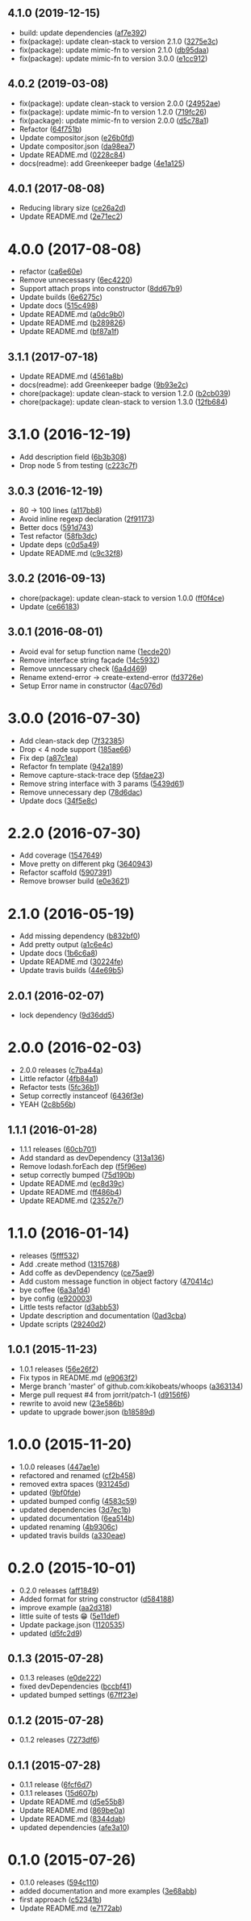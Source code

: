 ## 4.1.0 (2019-12-15)

* build: update dependencies ([af7e392](https://github.com/kikobeats/whoops/commit/af7e392))
* fix(package): update clean-stack to version 2.1.0 ([3275e3c](https://github.com/kikobeats/whoops/commit/3275e3c))
* fix(package): update mimic-fn to version 2.1.0 ([db95daa](https://github.com/kikobeats/whoops/commit/db95daa))
* fix(package): update mimic-fn to version 3.0.0 ([e1cc912](https://github.com/kikobeats/whoops/commit/e1cc912))



<a name="4.0.2"></a>
## 4.0.2 (2019-03-08)

* fix(package): update clean-stack to version 2.0.0 ([24952ae](https://github.com/kikobeats/whoops/commit/24952ae))
* fix(package): update mimic-fn to version 1.2.0 ([719fc26](https://github.com/kikobeats/whoops/commit/719fc26))
* fix(package): update mimic-fn to version 2.0.0 ([d5c78a1](https://github.com/kikobeats/whoops/commit/d5c78a1))
* Refactor ([64f751b](https://github.com/kikobeats/whoops/commit/64f751b))
* Update compositor.json ([e26b0fd](https://github.com/kikobeats/whoops/commit/e26b0fd))
* Update compositor.json ([da98ea7](https://github.com/kikobeats/whoops/commit/da98ea7))
* Update README.md ([0228c84](https://github.com/kikobeats/whoops/commit/0228c84))
* docs(readme): add Greenkeeper badge ([4e1a125](https://github.com/kikobeats/whoops/commit/4e1a125))



<a name="4.0.1"></a>
## 4.0.1 (2017-08-08)

* Reducing library size ([ce26a2d](https://github.com/kikobeats/whoops/commit/ce26a2d))
* Update README.md ([2e71ec2](https://github.com/kikobeats/whoops/commit/2e71ec2))



<a name="4.0.0"></a>
# 4.0.0 (2017-08-08)

* refactor ([ca6e60e](https://github.com/kikobeats/whoops/commit/ca6e60e))
* Remove unnecessasry ([6ec4220](https://github.com/kikobeats/whoops/commit/6ec4220))
* Support attach props into constructor ([8dd67b9](https://github.com/kikobeats/whoops/commit/8dd67b9))
* Update builds ([6e6275c](https://github.com/kikobeats/whoops/commit/6e6275c))
* Update docs ([515c498](https://github.com/kikobeats/whoops/commit/515c498))
* Update README.md ([a0dc9b0](https://github.com/kikobeats/whoops/commit/a0dc9b0))
* Update README.md ([b289826](https://github.com/kikobeats/whoops/commit/b289826))
* Update README.md ([bf87a1f](https://github.com/kikobeats/whoops/commit/bf87a1f))



<a name="3.1.1"></a>
## 3.1.1 (2017-07-18)

* Update README.md ([4561a8b](https://github.com/kikobeats/whoops/commit/4561a8b))
* docs(readme): add Greenkeeper badge ([9b93e2c](https://github.com/kikobeats/whoops/commit/9b93e2c))
* chore(package): update clean-stack to version 1.2.0 ([b2cb039](https://github.com/kikobeats/whoops/commit/b2cb039))
* chore(package): update clean-stack to version 1.3.0 ([12fb684](https://github.com/kikobeats/whoops/commit/12fb684))



<a name="3.1.0"></a>
# 3.1.0 (2016-12-19)

* Add description field ([6b3b308](https://github.com/kikobeats/whoops/commit/6b3b308))
* Drop node 5 from testing ([c223c7f](https://github.com/kikobeats/whoops/commit/c223c7f))



<a name="3.0.3"></a>
## 3.0.3 (2016-12-19)

* 80 → 100 lines ([a117bb8](https://github.com/kikobeats/whoops/commit/a117bb8))
* Avoid inline regexp declaration ([2f91173](https://github.com/kikobeats/whoops/commit/2f91173))
* Better docs ([591d743](https://github.com/kikobeats/whoops/commit/591d743))
* Test refactor ([58fb3dc](https://github.com/kikobeats/whoops/commit/58fb3dc))
* Update deps ([c0d5a49](https://github.com/kikobeats/whoops/commit/c0d5a49))
* Update README.md ([c9c32f8](https://github.com/kikobeats/whoops/commit/c9c32f8))



<a name="3.0.2"></a>
## 3.0.2 (2016-09-13)

* chore(package): update clean-stack to version 1.0.0 ([ff0f4ce](https://github.com/kikobeats/whoops/commit/ff0f4ce))
* Update ([ce66183](https://github.com/kikobeats/whoops/commit/ce66183))



<a name="3.0.1"></a>
## 3.0.1 (2016-08-01)

* Avoid eval for setup function name ([1ecde20](https://github.com/kikobeats/whoops/commit/1ecde20))
* Remove interface string façade ([14c5932](https://github.com/kikobeats/whoops/commit/14c5932))
* Remove unncessary check ([6a4d469](https://github.com/kikobeats/whoops/commit/6a4d469))
* Rename extend-error → create-extend-error ([fd3726e](https://github.com/kikobeats/whoops/commit/fd3726e))
* Setup Error name in constructor ([4ac076d](https://github.com/kikobeats/whoops/commit/4ac076d))



<a name="3.0.0"></a>
# 3.0.0 (2016-07-30)

* Add clean-stack dep ([7f32385](https://github.com/kikobeats/whoops/commit/7f32385))
* Drop < 4 node support ([185ae66](https://github.com/kikobeats/whoops/commit/185ae66))
* Fix dep ([a87c1ea](https://github.com/kikobeats/whoops/commit/a87c1ea))
* Refactor fn template ([942a189](https://github.com/kikobeats/whoops/commit/942a189))
* Remove capture-stack-trace dep ([5fdae23](https://github.com/kikobeats/whoops/commit/5fdae23))
* Remove string interface with 3 params ([5439d61](https://github.com/kikobeats/whoops/commit/5439d61))
* Remove unnecessary dep ([78d6dac](https://github.com/kikobeats/whoops/commit/78d6dac))
* Update docs ([34f5e8c](https://github.com/kikobeats/whoops/commit/34f5e8c))



<a name="2.2.0"></a>
# 2.2.0 (2016-07-30)

* Add coverage ([1547649](https://github.com/kikobeats/whoops/commit/1547649))
* Move pretty on different pkg ([3640943](https://github.com/kikobeats/whoops/commit/3640943))
* Refactor scaffold ([5907391](https://github.com/kikobeats/whoops/commit/5907391))
* Remove browser build ([e0e3621](https://github.com/kikobeats/whoops/commit/e0e3621))



<a name="2.1.0"></a>
# 2.1.0 (2016-05-19)

* Add missing dependency ([b832bf0](https://github.com/kikobeats/whoops/commit/b832bf0))
* Add pretty output ([a1c6e4c](https://github.com/kikobeats/whoops/commit/a1c6e4c))
* Update docs ([1b6c6a8](https://github.com/kikobeats/whoops/commit/1b6c6a8))
* Update README.md ([30224fe](https://github.com/kikobeats/whoops/commit/30224fe))
* Update travis builds ([44e69b5](https://github.com/kikobeats/whoops/commit/44e69b5))



<a name="2.0.1"></a>
## 2.0.1 (2016-02-07)


* lock dependency ([9d36dd5](https://github.com/kikobeats/whoops/commit/9d36dd5))



<a name="2.0.0"></a>
# 2.0.0 (2016-02-03)


* 2.0.0 releases ([c7ba44a](https://github.com/kikobeats/whoops/commit/c7ba44a))
* Little refactor ([4fb84a1](https://github.com/kikobeats/whoops/commit/4fb84a1))
* Refactor tests ([5fc36b1](https://github.com/kikobeats/whoops/commit/5fc36b1))
* Setup correctly instanceof ([6436f3e](https://github.com/kikobeats/whoops/commit/6436f3e))
* YEAH ([2c8b56b](https://github.com/kikobeats/whoops/commit/2c8b56b))



<a name="1.1.1"></a>
## 1.1.1 (2016-01-28)


* 1.1.1 releases ([60cb701](https://github.com/kikobeats/whoops/commit/60cb701))
* Add standard as devDependency ([313a136](https://github.com/kikobeats/whoops/commit/313a136))
* Remove lodash.forEach dep ([f5f96ee](https://github.com/kikobeats/whoops/commit/f5f96ee))
* setup correctly bumped ([75d190b](https://github.com/kikobeats/whoops/commit/75d190b))
* Update README.md ([ec8d39c](https://github.com/kikobeats/whoops/commit/ec8d39c))
* Update README.md ([ff486b4](https://github.com/kikobeats/whoops/commit/ff486b4))
* Update README.md ([23527e7](https://github.com/kikobeats/whoops/commit/23527e7))



<a name="1.1.0"></a>
# 1.1.0 (2016-01-14)


*  releases ([5fff532](https://github.com/kikobeats/whoops/commit/5fff532))
* Add .create method ([1315768](https://github.com/kikobeats/whoops/commit/1315768))
* Add coffe as devDependency ([ce75ae9](https://github.com/kikobeats/whoops/commit/ce75ae9))
* Add custom message function in object factory ([470414c](https://github.com/kikobeats/whoops/commit/470414c))
* bye coffee ([6a3a1d4](https://github.com/kikobeats/whoops/commit/6a3a1d4))
* bye config ([e920003](https://github.com/kikobeats/whoops/commit/e920003))
* Little tests refactor ([d3abb53](https://github.com/kikobeats/whoops/commit/d3abb53))
* Update description and documentation ([0ad3cba](https://github.com/kikobeats/whoops/commit/0ad3cba))
* Update scripts ([29240d2](https://github.com/kikobeats/whoops/commit/29240d2))



<a name="1.0.1"></a>
## 1.0.1 (2015-11-23)


* 1.0.1 releases ([56e26f2](https://github.com/kikobeats/whoops/commit/56e26f2))
* Fix typos in README.md ([e9063f2](https://github.com/kikobeats/whoops/commit/e9063f2))
* Merge branch 'master' of github.com:kikobeats/whoops ([a363134](https://github.com/kikobeats/whoops/commit/a363134))
* Merge pull request #4 from jorrit/patch-1 ([d9156f6](https://github.com/kikobeats/whoops/commit/d9156f6))
* rewrite to avoid new ([23e586b](https://github.com/kikobeats/whoops/commit/23e586b))
* update to upgrade bower.json ([b18589d](https://github.com/kikobeats/whoops/commit/b18589d))



<a name="1.0.0"></a>
# 1.0.0 (2015-11-20)


* 1.0.0 releases ([447ae1e](https://github.com/kikobeats/whoops/commit/447ae1e))
* refactored and renamed ([cf2b458](https://github.com/kikobeats/whoops/commit/cf2b458))
* removed extra spaces ([931245d](https://github.com/kikobeats/whoops/commit/931245d))
* updated ([9bf0fde](https://github.com/kikobeats/whoops/commit/9bf0fde))
* updated bumped config ([4583c59](https://github.com/kikobeats/whoops/commit/4583c59))
* updated dependencies ([3d7ec1b](https://github.com/kikobeats/whoops/commit/3d7ec1b))
* updated documentation ([6ea514b](https://github.com/kikobeats/whoops/commit/6ea514b))
* updated renaming ([4b9306c](https://github.com/kikobeats/whoops/commit/4b9306c))
* updated travis builds ([a330eae](https://github.com/kikobeats/whoops/commit/a330eae))



<a name="0.2.0"></a>
# 0.2.0 (2015-10-01)


* 0.2.0 releases ([aff1849](https://github.com/kikobeats/whoops/commit/aff1849))
* Added format for string constructor ([d584188](https://github.com/kikobeats/whoops/commit/d584188))
* improve example ([aa2d318](https://github.com/kikobeats/whoops/commit/aa2d318))
* little suite of tests 😁 ([5e11def](https://github.com/kikobeats/whoops/commit/5e11def))
* Update package.json ([1120535](https://github.com/kikobeats/whoops/commit/1120535))
* updated ([d5fc2d9](https://github.com/kikobeats/whoops/commit/d5fc2d9))



<a name="0.1.3"></a>
## 0.1.3 (2015-07-28)


* 0.1.3 releases ([e0de222](https://github.com/kikobeats/whoops/commit/e0de222))
* fixed devDependencies ([bccbf41](https://github.com/kikobeats/whoops/commit/bccbf41))
* updated bumped settings ([67ff23e](https://github.com/kikobeats/whoops/commit/67ff23e))



<a name="0.1.2"></a>
## 0.1.2 (2015-07-28)


* 0.1.2 releases ([7273df6](https://github.com/kikobeats/whoops/commit/7273df6))



<a name="0.1.1"></a>
## 0.1.1 (2015-07-28)


* 0.1.1 release ([6fcf6d7](https://github.com/kikobeats/whoops/commit/6fcf6d7))
* 0.1.1 releases ([15d607b](https://github.com/kikobeats/whoops/commit/15d607b))
* Update README.md ([d5e55b8](https://github.com/kikobeats/whoops/commit/d5e55b8))
* Update README.md ([869be0a](https://github.com/kikobeats/whoops/commit/869be0a))
* Update README.md ([8344dab](https://github.com/kikobeats/whoops/commit/8344dab))
* updated dependencies ([afe3a10](https://github.com/kikobeats/whoops/commit/afe3a10))



<a name="0.1.0"></a>
# 0.1.0 (2015-07-26)


* 0.1.0 releases ([594c110](https://github.com/kikobeats/whoops/commit/594c110))
* added documentation and more examples ([3e68abb](https://github.com/kikobeats/whoops/commit/3e68abb))
* first approach ([c52341b](https://github.com/kikobeats/whoops/commit/c52341b))
* Update README.md ([e7172ab](https://github.com/kikobeats/whoops/commit/e7172ab))



